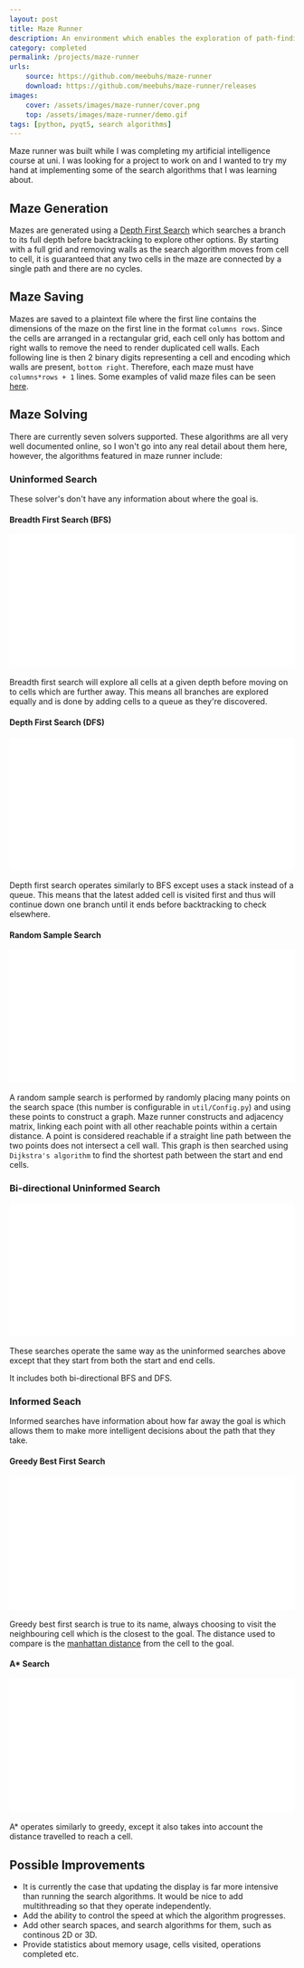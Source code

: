 ```yaml
---
layout: post
title: Maze Runner
description: An environment which enables the exploration of path-finding algorithms.
category: completed
permalink: /projects/maze-runner
urls:
    source: https://github.com/meebuhs/maze-runner
    download: https://github.com/meebuhs/maze-runner/releases
images:
    cover: /assets/images/maze-runner/cover.png
    top: /assets/images/maze-runner/demo.gif
tags: [python, pyqt5, search algorithms]
---
```


Maze runner was built while I was completing my artificial intelligence course at uni. I was looking for a project to work on and I wanted to try my hand at implementing some of the search algorithms that I was learning about.

## Maze Generation

Mazes are generated using a [Depth First Search](https://en.wikipedia.org/wiki/Depth-first_search) which searches a branch to its full depth before backtracking to explore other options. By starting with a full grid and removing walls as the search algorithm moves from cell to cell, it is guaranteed that any two cells in the maze are connected by a single path and there are no cycles.

## Maze Saving

Mazes are saved to a plaintext file where the first line contains the dimensions of the maze on the first line in the format `columns rows`. Since the cells are arranged in a rectangular grid, each cell only has bottom and right walls to remove the need to render duplicated cell walls. Each following line is then 2 binary digits representing a cell and encoding which walls are present, `bottom right`. Therefore, each maze must have `columns*rows + 1` lines. Some examples of valid maze files can be seen [here](https://github.com/Meebuhs/maze-runner/tree/master/mazerunner/mazes).

## Maze Solving

There are currently seven solvers supported. These algorithms are all very well documented online, so I won't go into any real detail about them here, however, the algorithms featured in maze runner include:

### Uninformed Search

These solver's don't have any information about where the goal is.

#### Breadth First Search (BFS)

<a class="clickable-image" href="/assets/images/maze-runner/bfs.gif" style="max-width: 500px">
    <img src="/assets/images/blank.png" alt="Maze Runner - Breadth First Search" data-echo="/assets/images/maze-runner/bfs.gif" />
</a>

Breadth first search will explore all cells at a given depth before moving on to cells which are further away. This means all branches are explored equally and is done by adding cells to a queue as they're discovered.

#### Depth First Search (DFS)

<a class="clickable-image" href="/assets/images/maze-runner/dfs.gif" style="max-width: 500px">
    <img src="/assets/images/blank.png" alt="Maze Runner - Depth First Search" data-echo="/assets/images/maze-runner/dfs.gif" />
</a>

Depth first search operates similarly to BFS except uses a stack instead of a queue. This means that the latest added cell is visited first and thus will continue down one branch until it ends before backtracking to check elsewhere.

#### Random Sample Search

<a class="clickable-image" href="/assets/images/maze-runner/random.gif" style="max-width: 500px">
    <img src="/assets/images/blank.png" alt="Maze Runner - Random Sample Search" data-echo="/assets/images/maze-runner/random.gif" />
</a>

A random sample search is performed by randomly placing many points on the search space (this number is configurable in `util/Config.py`) and using these points to construct a graph. Maze runner constructs and adjacency matrix, linking each point with all other reachable points within a certain distance. A point is considered reachable if a straight line path between the two points does not intersect a cell wall. This graph is then searched using `Dijkstra's algorithm` to find the shortest path between the start and end cells. 

### Bi-directional Uninformed Search

<a class="clickable-image" href="/assets/images/maze-runner/bi-bfs.gif" style="max-width: 500px">
    <img src="/assets/images/blank.png" alt="Maze Runner - Bi Directional Breadth First Search" data-echo="/assets/images/maze-runner/bi-bfs.gif" />
</a>

These searches operate the same way as the uninformed searches above except that they start from both the start and end cells.

It includes both bi-directional BFS and DFS.

### Informed Seach

Informed searches have information about how far away the goal is which allows them to make more intelligent decisions about the path that they take.

#### Greedy Best First Search

<a class="clickable-image" href="/assets/images/maze-runner/greedy.gif" style="max-width: 500px">
    <img src="/assets/images/blank.png" alt="Maze Runner - Greedy Best First Search" data-echo="/assets/images/maze-runner/greedy.gif" />
</a>

Greedy best first search is true to its name, always choosing to visit the neighbouring cell which is the closest to the goal. The distance used to compare is the [manhattan distance](https://en.wikipedia.org/wiki/Taxicab_geometry) from the cell to the goal.

#### A* Search

<a class="clickable-image" href="/assets/images/maze-runner/astar.gif" style="max-width: 500px">
    <img src="/assets/images/blank.png" alt="Maze Runner - A* Search" data-echo="/assets/images/maze-runner/astar.gif" />
</a>

A* operates similarly to greedy, except it also takes into account the distance travelled to reach a cell.  

## Possible Improvements

- It is currently the case that updating the display is far more intensive than running the search algorithms. It would be nice to add multithreading so that they operate independently.
- Add the ability to control the speed at which the algorithm progresses.
- Add other search spaces, and search algorithms for them, such as continous 2D or 3D.
- Provide statistics about memory usage, cells visited, operations completed etc.